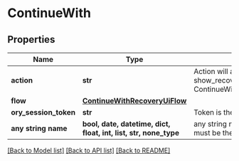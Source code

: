 # ContinueWith


## Properties
Name | Type | Description | Notes
------------ | ------------- | ------------- | -------------
**action** | **str** | Action will always be &#x60;show_recovery_ui&#x60; show_recovery_ui ContinueWithActionShowRecoveryUIString | defaults to "show_recovery_ui"
**flow** | [**ContinueWithRecoveryUiFlow**](ContinueWithRecoveryUiFlow.md) |  | [optional] 
**ory_session_token** | **str** | Token is the token of the session | [optional] 
**any string name** | **bool, date, datetime, dict, float, int, list, str, none_type** | any string name can be used but the value must be the correct type | [optional]

[[Back to Model list]](../README.md#documentation-for-models) [[Back to API list]](../README.md#documentation-for-api-endpoints) [[Back to README]](../README.md)


